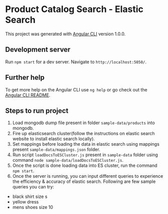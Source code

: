 # Product Catalog Search - Elastic Search

This project was generated with [Angular CLI](https://github.com/angular/angular-cli) version 1.0.0.

## Development server

Run `npm start` for a dev server. Navigate to `http://localhost:5050/`.


## Further help

To get more help on the Angular CLI use `ng help` or go check out the [Angular CLI README](https://github.com/angular/angular-cli/blob/master/README.md).


## Steps to run project
1. Load mongodb dump file present in folder `sample-data/products` into mongodb.
2. Fire up elasticsearch cluster(follow the instructions on elastic search website to install elastic search locally).
3. Set mappings before loading the data in elastic search using mappings present `sample-data/mappings.json` folder.
4. Run script `loadDocsToESCluster.js` present in `sample-data` folder using command `node sample-data/loadDocsToESCluster.js`.
5. Once the script is done loading data into ES cluster, run the command `npm start`.
6. Once the server is running, you can input different queries to experience the efficiency & accuracy of elastic search. Following are few sample queries you can try:
- black shirt size s
- yellow dress 
- mens shoes size 10
